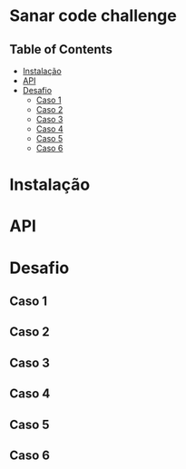 Sanar code challenge
====================

<!--ts-->
Table of Contents
-----------------
* [Instalação](#instalacao)
* [API](#api)
* [Desafio](#desafio)
  * [Caso 1](#caso-1)
  * [Caso 2](#caso-2)
  * [Caso 3](#caso-3)
  * [Caso 4](#caso-4)
  * [Caso 5](#caso-5)
  * [Caso 6](#caso-6)
<!--te-->

Instalação
==========

API
===

Desafio
=======

Caso 1
------

Caso 2
------

Caso 3
------

Caso 4
------

Caso 5
------

Caso 6
------

